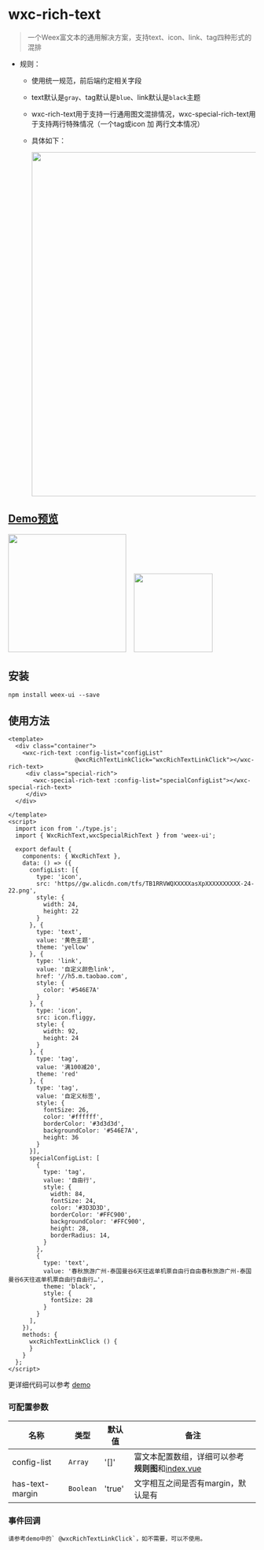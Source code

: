 # wxc-rich-text 

> 一个Weex富文本的通用解决方案，支持text、icon、link、tag四种形式的混排

- 规则：
  - 使用统一规范，前后端约定相关字段
  - text默认是`gray`、tag默认是`blue`、link默认是`black`主题
  - wxc-rich-text用于支持一行通用图文混排情况，wxc-special-rich-text用于支持两行特殊情况（一个tag或icon 加 两行文本情况）
  - 具体如下：
  
      <img src="http://gtms04.alicdn.com/tfs/TB1kqcoRXXXXXa3XpXXXXXXXXXX-2102-2320.png" width="700"/>

## [Demo预览](https://h5.m.taobao.com/trip/wxc-rich-text/index.html?_wx_tpl=https%3A%2F%2Fh5.m.taobao.com%2Ftrip%2Fwxc-rich-text%2Fdemo%2Findex.native-min.js)
<img src="http://gtms01.alicdn.com/tfs/TB1e4LYSpXXXXXVXpXXXXXXXXXX-750-1334.png" width="240"/>&nbsp;&nbsp;&nbsp;&nbsp;<img src="https://img.alicdn.com/tfs/TB1OXrDSpXXXXcyXVXXXXXXXXXX-200-200.png" width="160"/>

## 安装

```shell
npm install weex-ui --save
```

## 使用方法

```vue
<template>
  <div class="container">
    <wxc-rich-text :config-list="configList"
                   @wxcRichTextLinkClick="wxcRichTextLinkClick"></wxc-rich-text>
     <div class="special-rich">
       <wxc-special-rich-text :config-list="specialConfigList"></wxc-special-rich-text>
     </div>
  </div>
  
</template>
<script>
  import icon from './type.js';
  import { WxcRichText,wxcSpecialRichText } from 'weex-ui';

  export default {
    components: { WxcRichText },
    data: () => ({
      configList: [{
        type: 'icon',
        src: 'https//gw.alicdn.com/tfs/TB1RRVWQXXXXXasXpXXXXXXXXXX-24-22.png',
        style: {
          width: 24,
          height: 22
        }
      }, {
        type: 'text',
        value: '黄色主题',
        theme: 'yellow'
      }, {
        type: 'link',
        value: '自定义颜色link',
        href: '//h5.m.taobao.com',
        style: {
          color: '#546E7A'
        }
      }, {
        type: 'icon',
        src: icon.fliggy,
        style: {
          width: 92,
          height: 24
        }
      }, {
        type: 'tag',
        value: '满100减20',
        theme: 'red'
      }, {
        type: 'tag',
        value: '自定义标签',
        style: {
          fontSize: 26,
          color: '#ffffff',
          borderColor: '#3d3d3d',
          backgroundColor: '#546E7A',
          height: 36
        }
      }],
      specialConfigList: [
        {
          type: 'tag',
          value: '自由行',
          style: {
            width: 84,
            fontSize: 24,
            color: '#3D3D3D',
            borderColor: '#FFC900',
            backgroundColor: '#FFC900',
            height: 28,
            borderRadius: 14,
          }
        },
        {
          type: 'text',
          value: '春秋旅游广州-泰国曼谷6天往返单机票自由行自由春秋旅游广州-泰国曼谷6天往返单机票自由行自由行…',
          theme: 'black',
          style: {
            fontSize: 28
          }
        }
      ],
    }),
    methods: {
      wxcRichTextLinkClick () {  
      }
    }
  };
</script>
```

更详细代码可以参考 [demo](https://github.com/alibaba/weex-ui/blob/master/example/rich-text/index.vue)


### 可配置参数

| 名称      | 类型     | 默认值   | 备注  |
|-------------|------------|--------|-----|
| config-list | `Array` | '[]' | 富文本配置数组，详细可以参考**规则图**和[index.vue](https://github.com/alibaba/weex-ui/blob/master/example/rich-text/index.vue#L78)|
| has-text-margin | `Boolean` | 'true' | 文字相互之间是否有margin，默认是有|


### 事件回调

```
请参考demo中的` @wxcRichTextLinkClick`，如不需要，可以不使用。
```


